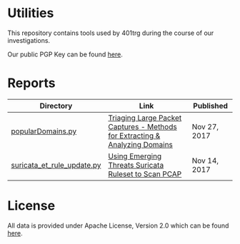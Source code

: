 Utilities
==================

This repository contains tools used by 401trg during the course of our investigations.

Our public PGP Key can be found [here](https://keybase.io/401trg/pgp_keys.asc?fingerprint=1c3e9c9719d6480f1446e4f1812dc5f3628952f9).

# Reports

| Directory                                                                                                         | Link                                                                                                                                                                                                | Published    |
|-------------------------------------------------------------------------------------------------------------------|-----------------------------------------------------------------------------------------------------------------------------------------------------------------------------------------------------|--------------|
| [popularDomains.py](https://github.com/401trg/utilities/blob/master/popularDomains.py) | [Triaging Large Packet Captures - Methods for Extracting & Analyzing Domains](https://401trg.pw/triaging-large-packet-captures-methods-for-extracting-analyzing-domains) | Nov 27, 2017 |
| [suricata_et_rule_update.py](https://github.com/401trg/utilities/blob/master/suricata_et_rule_update.py) | [Using Emerging Threats Suricata Ruleset to Scan PCAP](https://401trg.pw/using-emergingthreats-suricata-ruleset-to-scan-pcap/) | Nov 14, 2017 |


# License
All data is provided under Apache License, Version 2.0 which can be found [here](https://www.apache.org/licenses/LICENSE-2.0).
